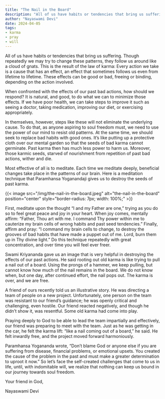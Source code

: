 ```yaml
---
title: "The Nail in the Board"
description: "All of us have habits or tendencies that bring us suffering. Though repeatedly we may try to change these patterns, they follow us around like a cloud of gnats. This is the result of the law of karma: Every action we take is a cause that has an effect, an effect that sometimes follows us even from lifetime to lifetime. These effects can be good or bad, freeing or binding, depending on the action involved."
author: "Nayaswami Devi"
date: 2024-04-05
tags:
- karma
- pray
- will
---
```


All of us have habits or tendencies that bring us suffering. Though repeatedly we may try to change these patterns, they follow us around like a cloud of gnats. This is the result of the law of karma: Every action we take is a cause that has an effect, an effect that sometimes follows us even from lifetime to lifetime. These effects can be good or bad, freeing or binding, depending on the action involved.

When confronted with the effects of our past bad actions, how should we respond? It is natural, and good, to do what we can to minimize those effects. If we have poor health, we can take steps to improve it such as seeing a doctor, taking medication, improving our diet, or exercising appropriately.

In themselves, however, steps like these will not eliminate the underlying cause. To do that, as anyone aspiring to soul freedom must, we need to use the power of our mind to resist old patterns. At the same time, we should seek to replace bad habits with good ones. It’s like putting up a protective cloth over our mental garden so that the seeds of bad karma cannot germinate. Past karma then has much less power to harm us. Moreover, those karmic seeds, starved of nourishment from repetition of past bad actions, wither and die.

Most effective of all is to meditate. Each time we meditate deeply, beneficial changes take place in the patterns of our brain. Here is a meditation technique that Paramhansa Yoganandaji gives us to destroy the seeds of past karma.

{{< image src="/img/the-nail-in-the-board.jpeg" alt="the-nail-in-the-board" position="center" style="border-radius: 7px; width: 100%;" >}}

First, meditate upon the thought “I and my Father are one,” trying as you do so to feel great peace and joy in your heart. When joy comes, mentally affirm: “Father, Thou art with me. I command Thy power within me to cauterize my brain cells of wrong habits and past seed tendencies.” Finally, affirm and pray: “I command my brain cells to change, to destroy the grooves of bad habits that have made a puppet out of me. Lord, burn them up in Thy divine light.” Do this technique repeatedly with great concentration, and over time you will feel ever freer.

Swami Kriyananda gave us an image that is very helpful in destroying the effects of our past actions. He said rooting out old karma is like trying to pull a nail out of a board. Using the prongs of a hammer, we keep pulling, but cannot know how much of the nail remains in the board. We do not know when, but one day, after continued effort, the nail pops out. The karma is over, and we are free.

A friend of ours recently told us an illustrative story. He was directing a team of people on a new project. Unfortunately, one person on the team was resistant to our friend’s guidance; he was openly critical and challenging, even hostile. Our friend reacted negatively, and though he didn’t show it, was resentful. Some old karma had come into play.

Praying deeply to God to be able to lead the team impartially and effectively, our friend was preparing to meet with the team. Just as he was getting in the car, he felt the karma lift: “like a nail coming out of a board,” he said. He felt inwardly free, and the project moved forward harmoniously.

Paramhansa Yogananda wrote, “Don’t blame God or anyone else if you are suffering from disease, financial problems, or emotional upsets. You created the cause of the problem in the past and must make a greater determination to uproot it now.” So let’s face the self-created challenges that come to us in life, until, with indomitable will, we realize that nothing can keep us bound in our journey towards soul freedom.

Your friend in God,

Nayaswami Devi
